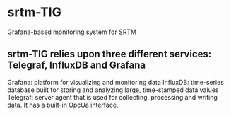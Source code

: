 # srtm-TIG
Grafana-based monitoring system for SRTM
## srtm-TIG relies upon three different services: Telegraf, InfluxDB and Grafana
Grafana: platform for visualizing and monitoring data
InfluxDB: time-series database built for storing and analyzing large, time-stamped data values
Telegraf: server agent that is used for collecting, processing and writing data. It has a built-in OpcUa interface.
